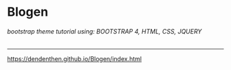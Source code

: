 # Blogen
###### bootstrap theme tutorial using: BOOTSTRAP 4, HTML, CSS, JQUERY
---
https://dendenthen.github.io/Blogen/index.html
